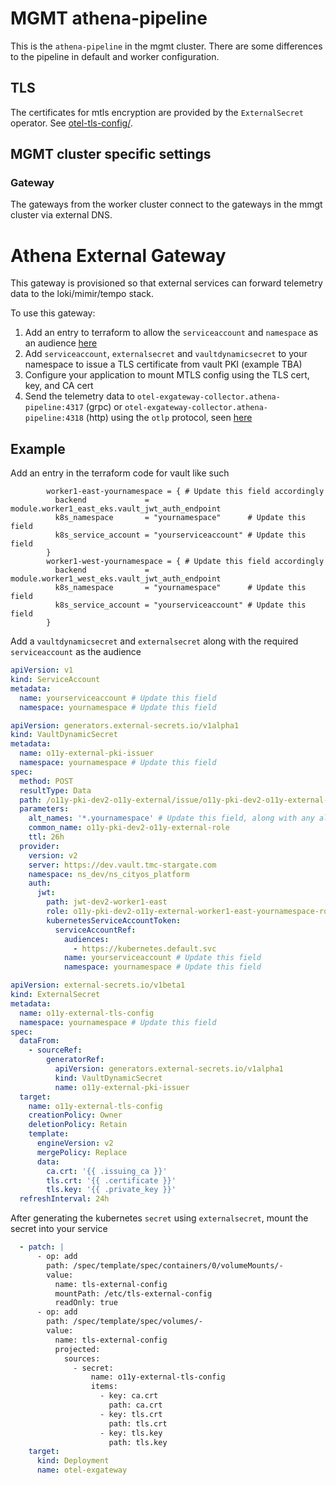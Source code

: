 # MGMT athena-pipeline

This is the `athena-pipeline` in the mgmt cluster.
There are some differences to the pipeline in default and worker configuration.

## TLS
The certificates for mtls encryption are provided by the `ExternalSecret` operator.
See [otel-tls-config/](otel-tls-config).

## MGMT cluster specific settings

### Gateway
The gateways from the worker cluster connect to the gateways in the mmgt cluster via external DNS.

# Athena External Gateway

This gateway is provisioned so that external services can forward telemetry data to the loki/mimir/tempo stack.

To use this gateway:

1. Add an entry to terraform to allow the `serviceaccount` and `namespace` as an audience [here](https://github.com/wp-wcm/city/blob/main/infrastructure/terraform/environments/dev2/base/vault-o11y-pki.tf#L114)
2. Add `serviceaccount`, `externalsecret` and `vaultdynamicsecret` to your namespace to issue a TLS certificate from vault PKI (example TBA)
3. Configure your application to mount MTLS config using the TLS cert, key, and CA cert
4. Send the telemetry data to `otel-exgateway-collector.athena-pipeline:4317` (grpc) or `otel-exgateway-collector.athena-pipeline:4318` (http) using the `otlp` protocol, seen [here](https://opentelemetry.io/docs/specs/otlp/)

## Example

Add an entry in the terraform code for vault like such

```hcl
        worker1-east-yournamespace = { # Update this field accordingly
          backend             = module.worker1_east_eks.vault_jwt_auth_endpoint
          k8s_namespace       = "yournamespace"      # Update this field
          k8s_service_account = "yourserviceaccount" # Update this field
        }
        worker1-west-yournamespace = { # Update this field accordingly
          backend             = module.worker1_west_eks.vault_jwt_auth_endpoint
          k8s_namespace       = "yournamespace"      # Update this field
          k8s_service_account = "yourserviceaccount" # Update this field
        }
```

Add a `vaultdynamicsecret` and `externalsecret` along with the required `serviceaccount` as the audience

```yaml
apiVersion: v1
kind: ServiceAccount
metadata:
  name: yourserviceaccount # Update this field
  namespace: yournamespace # Update this field
```

```yaml
apiVersion: generators.external-secrets.io/v1alpha1
kind: VaultDynamicSecret
metadata:
  name: o11y-external-pki-issuer
  namespace: yournamespace # Update this field
spec:
  method: POST
  resultType: Data
  path: /o11y-pki-dev2-o11y-external/issue/o11y-pki-dev2-o11y-external-role
  parameters:
    alt_names: '*.yournamespace' # Update this field, along with any alternate domain names of your choice
    common_name: o11y-pki-dev2-o11y-external-role
    ttl: 26h
  provider:
    version: v2
    server: https://dev.vault.tmc-stargate.com
    namespace: ns_dev/ns_cityos_platform
    auth:
      jwt:
        path: jwt-dev2-worker1-east
        role: o11y-pki-dev2-o11y-external-worker1-east-yournamespace-role # Update accordingly
        kubernetesServiceAccountToken:
          serviceAccountRef:
            audiences:
              - https://kubernetes.default.svc
            name: yourserviceaccount # Update this field
            namespace: yournamespace # Update this field
```

```yaml
apiVersion: external-secrets.io/v1beta1
kind: ExternalSecret
metadata:
  name: o11y-external-tls-config
  namespace: yournamespace # Update this field
spec:
  dataFrom:
    - sourceRef:
        generatorRef:
          apiVersion: generators.external-secrets.io/v1alpha1
          kind: VaultDynamicSecret
          name: o11y-external-pki-issuer
  target:
    name: o11y-external-tls-config
    creationPolicy: Owner
    deletionPolicy: Retain
    template:
      engineVersion: v2
      mergePolicy: Replace
      data:
        ca.crt: '{{ .issuing_ca }}'
        tls.crt: '{{ .certificate }}'
        tls.key: '{{ .private_key }}'
  refreshInterval: 24h
```

After generating the kubernetes `secret` using `externalsecret`, mount the secret into your service

```yaml
  - patch: |
      - op: add
        path: /spec/template/spec/containers/0/volumeMounts/-
        value:
          name: tls-external-config
          mountPath: /etc/tls-external-config
          readOnly: true
      - op: add
        path: /spec/template/spec/volumes/-
        value:
          name: tls-external-config
          projected:
            sources:
              - secret:
                  name: o11y-external-tls-config
                  items:
                    - key: ca.crt
                      path: ca.crt
                    - key: tls.crt
                      path: tls.crt
                    - key: tls.key
                      path: tls.key
    target:
      kind: Deployment
      name: otel-exgateway
```
